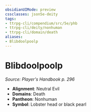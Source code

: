 ```yaml
---
obsidianUIMode: preview
cssclasses: json5e-deity
tags:
- ttrpg-cli/compendium/src/5e/phb
- ttrpg-cli/deity/nonhuman
- ttrpg-cli/domain/death
aliases: 
- Blibdoolpoolp
---
```

# Blibdoolpoolp
*Source: Player's Handbook p. 296* 

- **Alignment**: Neutral Evil
- **Domains**: Death
- **Pantheon**: Nonhuman
- **Symbol**: Lobster head or black pearl